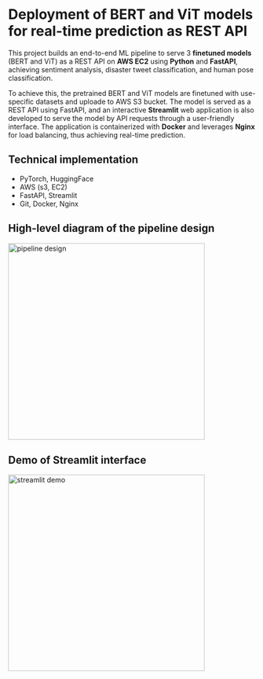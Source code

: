 # Deployment of BERT and ViT models for real-time prediction as REST API

This project builds an end-to-end ML pipeline to serve 3 **finetuned models** (BERT and ViT) as a REST API on **AWS EC2** using **Python** and **FastAPI**, achieving sentiment analysis, disaster tweet classification, and human pose classification. 

To achieve this, the pretrained BERT and ViT models are finetuned with use-specific datasets and uploade to AWS S3 bucket. The model is served as a REST API using FastAPI, and an interactive **Streamlit** web application is also developed to serve the model by API requests through a user-friendly interface. The application is containerized with **Docker** and leverages **Nginx** for load balancing, thus achieving real-time prediction. 

## Technical implementation

- PyTorch, HuggingFace
- AWS (s3, EC2)
- FastAPI, Streamlit
- Git, Docker, Nginx

## High-level diagram of the pipeline design 

<img src="https://github.com/user-attachments/assets/8842f732-c12c-4ce7-9e2f-5109e44a3007" alt="pipeline design" width=400/>

## Demo of Streamlit interface

<img src="https://github.com/user-attachments/assets/de4baeaa-0025-4e26-b519-ca15e5620b4a" alt="streamlit demo" width=400/>
